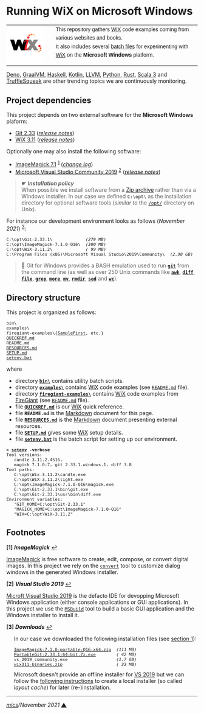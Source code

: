 # <span id="top">Running WiX on Microsoft Windows</span>

<table style="font-family:Helvetica,Arial;font-size:14px;line-height:1.6;">
  <tr>
  <td style="border:0;padding:0 10px 0 0;min-width:120px;"><a href="https://wixtoolset.org/" rel="external"><img src="./docs/wixtoolset.png" width="100" alt="WiX project"/></a></td>
  <td style="border:0;padding:0;vertical-align:text-top;">This repository gathers <a href="https://wixtoolset.org/" rel="external">WiX</a> code examples coming from various websites and books.<br/>
  It also includes several <a href="https://en.wikibooks.org/wiki/Windows_Batch_Scripting">batch files</a> for experimenting with <a href="https://wixtoolset.org/" rel="external">WiX</a> on the <b>Microsoft Windows</b> platform.
  </td>
  </tr>
</table>

[Deno][deno_examples], [GraalVM][graalvm_examples], [Haskell][haskell_examples], [Kotlin][kotlin_examples], [LLVM][llvm_examples], [Python][python_examples], [Rust][rust_examples], [Scala 3][scala3_examples] and [TruffleSqueak][trufflesqueak_examples] are other trending topics we are continuously monitoring.

## <span id="proj_deps">Project dependencies</span>

This project depends on two external software for the **Microsoft Windows** plaform:

- [Git 2.33][git_downloads] ([*release notes*][git_relnotes])
- [WiX 3.11][wix3_downloads] ([*release notes*][wix3_relnotes])

Optionally one may also install the following software:

- [ImageMagick 7.1][magick_downloads] <sup id="anchor_01"><a href="#footnote_01">1</a></sup> ([*change log*][magick_changelog])
- [Microsoft Visual Studio Community 2019][vs2019_downloads] <sup id="anchor_02"><a href="#footnote_02">2</a></sup> ([*release notes*][vs2019_relnotes])

> **&#9755;** ***Installation policy***<br/>
> When possible we install software from a [Zip archive][zip_archive] rather than via a Windows installer. In our case we defined **`C:\opt\`** as the installation directory for optional software tools (*similar to* the [`/opt/`][linux_opt] directory on Unix).

For instance our development environment looks as follows (*November 2021*) <sup id="anchor_03"><a href="#footnote_03">3</a></sup>:

<pre style="font-size:80%;">
C:\opt\Git-2.33.1\             <i>(279 MB)</i>
C:\opt\ImageMagick-7.1.0-Q16\  <i>(300 MB)</i>
C:\opt\WiX-3.11.2\             <i>( 99 MB)</i>
C:\Program Files (x86)\Microsoft Visual Studio\2019\Community\  <i>(2.98 GB)</i>
</pre>

> **:mag_right:** Git for Windows provides a BASH emulation used to run [**`git`**][git_docs] from the command line (as well as over 250 Unix commands like [**`awk`**][man1_awk], [**`diff`**][man1_diff], [**`file`**][man1_file], [**`grep`**][man1_grep], [**`more`**][man1_more], [**`mv`**][man1_mv], [**`rmdir`**][man1_rmdir], [**`sed`**][man1_sed] and [**`wc`**][man1_wc]).

## <span id="structure">Directory structure</span>

This project is organized as follows:
<pre style="font-size:80%;">
bin\
examples\
firegiant-examples\{<a href="./firegiant-examples/SampleFirst">SampleFirst</a>, etc.}
<a href="QUICKREF.md">QUICKREF.md</a>
README.md
<a href="RESOURCES.md">RESOURCES.md</a>
<a href="SETUP.md">SETUP.md</a>
<a href="setenv.bat">setenv.bat</a>
</pre>

where

- directory [**`bin\`**](bin/) contains utility batch scripts.
- directory [**`examples\`**](examples/) contains [WiX] code examples (see [`README.md`](examples/README.md) file).
- directory [**`firegiant-examples\`**](firegiant-examples/) contains [WiX] code examples from [FireGiant] (see [`README.md`](firegiant-examples/README.md) file).
- file [**`QUICKREF.md`**](QUICKREF.md) is our [WiX] quick reference.
- file **`README.md`** is the [Markdown][github_markdown] document for this page.
- file [**`RESOURCES.md`**](RESOURCES.md) is the [Markdown][github_markdown] document presenting external resources.
- file [**`SETUP.md`**](SETUP.md) gives some [WiX] setup details.
- file [**`setenv.bat`**](setenv.bat) is the batch script for setting up our environment.

<pre style="font-size:80%;">
<b>&gt; <a href="./setenv.bat">setenv</a> -verbose</b>
Tool versions:
   candle 3.11.2.4516,
   magick 7.1.0-7, git 2.33.1.windows.1, diff 3.8
Tool paths:
   C:\opt\Wix-3.11.2\candle.exe
   C:\opt\WiX-3.11.2\light.exe
   C:\opt\ImageMagick-7.1.0-Q16\magick.exe
   C:\opt\Git-2.33.1\bin\git.exe
   C:\opt\Git-2.33.1\usr\bin\diff.exe
Environment variables:
   "GIT_HOME=C:\opt\Git-2.33.1"
   "MAGICK_HOME=C:\opt\ImageMagick-7.1.0-Q16"
   "WIX=C:\opt\WiX-3.11.2"
</pre>

## <span id="footnotes">Footnotes</span>

<b name="footnote_01">[1]</b> ***ImageMagick*** [↩](#anchor_01)

[ImageMagick] is free software to create, edit, compose, or convert digital images. In this project we rely on the [`convert`][magick_convert] tool to customize dialog windows in the generated Windows installer.

<b name="footnote_02">[2]</b> ***Visual Studio 2019*** [↩](#anchor_02)

[Microft Visual Studio 2019](https://visualstudio.microsoft.com/vs/older-downloads/) is the defacto IDE for devopping Microsoft Windows application (either console applications or GUI applications). In this project we use the [`MSBuild`](https://docs.microsoft.com/en-us/visualstudio/msbuild/msbuild) tool to build a basic GUI application and the Windows installer to install it.

<b name="footnote_03">[3]</b> ***Downloads*** [↩](#anchor_03)

<p style="margin:0 0 1em 20px;">
In our case we downloaded the following installation files (see <a href="#proj_deps">section 1</a>):
</p>
<pre style="margin:0 0 1em 20px; font-size:80%;">
<a href="https://imagemagick.org/script/download.php#windows">ImageMagick-7.1.0-portable-Q16-x64.zip</a>  <i>(111 MB)</i>
<a href="https://git-scm.com/download/win">PortableGit-2.33.1-64-bit.7z.exe</a>        <i>( 42 MB)</i>
vs_2019_community.exe                   <i>(1.7 GB)</i>
<a href="https://github.com/wixtoolset/wix3/releases">wix311-binaries.zip</a>                     <i>( 33 MB)</i>
</pre>
<p style="margin:0 0 1em 20px;">
Microsoft doesn't provide an offline installer for <a href="https://visualstudio.microsoft.com/vs/2019/">VS 2019</a> but we can follow the <a href="https://docs.microsoft.com/en-us/visualstudio/install/create-an-offline-installation-of-visual-studio?view=vs-2019">following instructions</a> to create a local installer (so called <i>layout cache</i>) for later (re-)installation.
</p>

***

*[mics](https://lampwww.epfl.ch/~michelou/)/November 2021* [**&#9650;**](#top)
<span id="bottom">&nbsp;</span>

<!-- link refs -->

[cargo_cli]: https://doc.rust-lang.org/cargo/commands/cargo.html
[deno_examples]: https://github.com/michelou/deno-examples
[firegiant]: https://www.firegiant.com/
[git_docs]: https://git-scm.com/docs/git
[git_downloads]: https://git-scm.com/download/win
[github_markdown]: https://github.github.com/gfm/
[git_relnotes]: https://raw.githubusercontent.com/git/git/master/Documentation/RelNotes/2.33.1.txt
[graalvm_examples]: https://github.com/michelou/graalvm-examples
[haskell_examples]: https://github.com/michelou/haskell-examples
[imagemagick]: https://imagemagick.org/
[kotlin_examples]: https://github.com/michelou/kotlin-examples
[linux_opt]: https://tldp.org/LDP/Linux-Filesystem-Hierarchy/html/opt.html
[llvm_examples]: https://github.com/michelou/llvm-examples
[magick_changelog]: https://imagemagick.org/script/changelog.php
[magick_convert]: https://imagemagick.org/script/convert.php
[magick_downloads]: https://imagemagick.org/script/download.php#windows
[man1_awk]: https://www.linux.org/docs/man1/awk.html
[man1_diff]: https://www.linux.org/docs/man1/diff.html
[man1_file]: https://www.linux.org/docs/man1/file.html
[man1_grep]: https://www.linux.org/docs/man1/grep.html
[man1_more]: https://www.linux.org/docs/man1/more.html
[man1_mv]: https://www.linux.org/docs/man1/mv.html
[man1_rmdir]: https://www.linux.org/docs/man1/rmdir.html
[man1_sed]: https://www.linux.org/docs/man1/sed.html
[man1_wc]: https://www.linux.org/docs/man1/wc.html
[python_examples]: https://github.com/michelou/python-examples
[rust_examples]: https://github.com/michelou/rust-examples
[scala3_examples]: https://github.com/michelou/dotty-examples
[trufflesqueak_examples]: https://github.com/michelou/trufflesqueak-examples
[vs2019_downloads]: https://visualstudio.microsoft.com/vs/older-downloads/
[vs2019_relnotes]: https://docs.microsoft.com/en-us/visualstudio/releases/2019/release-notes
[windows_limitation]: https://support.microsoft.com/en-gb/help/830473/command-prompt-cmd-exe-command-line-string-limitation
[windows_subst]: https://docs.microsoft.com/en-us/windows-server/administration/windows-commands/subst
[wix]: https://wixtoolset.org/
[wix3_downloads]: https://github.com/wixtoolset/wix3/releases
[wix3_relnotes]: https://github.com/wixtoolset/wix3/releases
[zip_archive]: https://www.howtogeek.com/178146/
